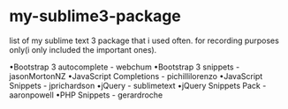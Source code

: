 # my-sublime3-package
list of my sublime text 3 package that i used often. for recording purposes only(i only included the important ones).



•Bootstrap 3 autocomplete - webchum
•Bootstrap 3 snippets - jasonMortonNZ
•JavaScript Completions - pichillilorenzo
•JavaScript Snippets  - jprichardson
•jQuery - sublimetext
•jQuery Snippets Pack - aaronpowell
•PHP Snippets - gerardroche
